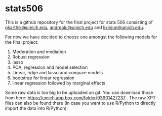 # stats506
This is a github repository for the final project for stats 506 consisting of gkarthik@umich.edu, andrealu@umich.edu and lixinjun@umich.edu. 

For now we have decided to choose one amongst the following models for the final project: 

1. Moderation and mediation
2. Robust regression
3. lasso
4. PCA, regression and model selection
5. Linear, ridge and lasso and compare models
6. bootstrap for linear regression
7. linear regression followed by marginal effects

Some raw data is too big to be uploaded on git. You can download those from here: https://umich.app.box.com/folder/93901427237 . The raw XPT files can also be found there (in case you want to use R/Python to directly import the data into R/Python). 
